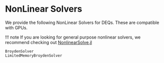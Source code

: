 # NonLinear Solvers

We provide the following NonLinear Solvers for DEQs. These are compatible with GPUs.

!!! note
    If you are looking for general purpose nonlinear solvers, we recommend checking out
    [NonlinearSolve.jl](http://nonlinearsolve.sciml.ai/dev/)

```@docs
BroydenSolver
LimitedMemoryBroydenSolver
```
